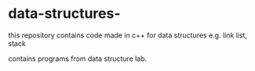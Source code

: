 # data-structures-


this repository contains code made in c++ for data structures e.g. link list, stack

contains programs from data structure lab.
